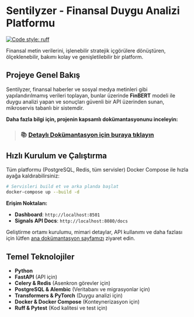 # Sentilyzer - Finansal Duygu Analizi Platformu

[![Code style: ruff](https://img.shields.io/endpoint?url=https://raw.githubusercontent.com/astral-sh/ruff/main/assets/badge/v2.json)](https://github.com/astral-sh/ruff)

Finansal metin verilerini, işlenebilir stratejik içgörülere dönüştüren, ölçeklenebilir, bakımı kolay ve genişletilebilir bir platform.

## Projeye Genel Bakış

Sentilyzer, finansal haberler ve sosyal medya metinleri gibi yapılandırılmamış verileri toplayan, bunlar üzerinde **FinBERT** modeli ile duygu analizi yapan ve sonuçları güvenli bir API üzerinden sunan, mikroservis tabanlı bir sistemdir.

**Daha fazla bilgi için, projenin kapsamlı dokümantasyonunu inceleyin:**

> ### 📚 [Detaylı Dokümantasyon için buraya tıklayın](./docs/README.md)

## Hızlı Kurulum ve Çalıştırma

Tüm platformu (PostgreSQL, Redis, tüm servisler) Docker Compose ile hızla ayağa kaldırabilirsiniz:

```bash
# Servisleri build et ve arka planda başlat
docker-compose up --build -d
```

**Erişim Noktaları:**
- **Dashboard**: `http://localhost:8501`
- **Signals API Docs**: `http://localhost:8080/docs`

Geliştirme ortamı kurulumu, mimari detaylar, API kullanımı ve daha fazlası için lütfen [ana dokümantasyon sayfamızı](./docs/README.md) ziyaret edin.

## Temel Teknolojiler

- **Python**
- **FastAPI** (API için)
- **Celery & Redis** (Asenkron görevler için)
- **PostgreSQL & Alembic** (Veritabanı ve migrasyonlar için)
- **Transformers & PyTorch** (Duygu analizi için)
- **Docker & Docker Compose** (Konteynerizasyon için)
- **Ruff & Pytest** (Kod kalitesi ve test için)
